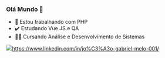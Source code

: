 ### Olá Mundo 👋

- :elephant: Estou trabalhando com PHP
- :heavy_check_mark: Estudando Vue JS e QA
- :student: Cursando Análise e Desenvolvimento de Sistemas 

<img src="https://img.shields.io/badge/LinkedIn-0077B5?style=for-the-badge&logo=linkedin&logoColor=white" />https://www.linkedin.com/in/jo%C3%A3o-gabriel-melo-001/
